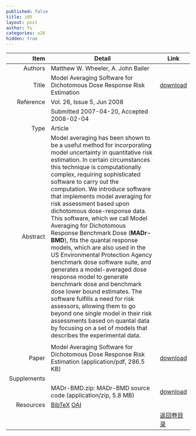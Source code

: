 ```yaml
---
published: false
title: i05
layout: post
author: Yu
categories: v26
hidden: true
---
```


| Item | Detail | Link |
|---:|---|---|
| Authors | Matthew W. Wheeler, A. John Bailer| |
| Title |Model Averaging Software for Dichotomous Dose Response Risk Estimation | [download](http://www.jstatsoft.org/v26/i05/paper) |
| Reference |Vol. 26, Issue 5, Jun 2008 | |
| | Submitted 2007-04-20, Accepted 2008-02-04| | 
| Type | Article| |
| Abstract | Model averaging has been shown to be a useful method for incorporating model uncertainty in quantitative risk estimation. In certain circumstances this technique is computationally complex, requiring sophisticated software to carry out the computation. We introduce software that implements model averaging for risk assessment based upon dichotomous dose-response data. This software, which we call Model Averaging for Dichotomous Response Benchmark Dose (<b>MADr-BMD</b>), fits the quantal response models, which are also used in the US Environmental Protection Agency benchmark dose software suite, and generates a model-averaged dose response model to generate benchmark dose and benchmark dose lower bound estimates. The software fulfills a need for risk assessors, allowing them to go beyond one single model in their risk assessments based on quantal data by focusing on a set of models that describes the experimental data. | |
 | |
| Paper | Model Averaging Software for Dichotomous Dose Response Risk Estimation  (application/pdf, 286.5 KB)| [download](http://www.jstatsoft.org/v26/i05/paper) |
| Supplements | | |
| |MADr-BMD.zip: MADr-BMD source code  (application/zip, 5.8 MB)|  [download](http://www.jstatsoft.org/v26/i05/supp/1) |
| Resources | [BibTeX](http://www.jstatsoft.org/v26/i05/bibtex) [OAI](http://www.jstatsoft.org/oai?verb=GetRecord&identifier=oai.jstatsoft/v26/i05&prefix=oai_dc)| |
| |  | [返回卷目录]({{site.baseurl}}/volume/v26.html) |